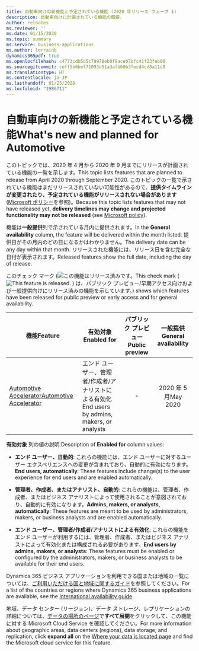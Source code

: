 ```yaml
---
title: 自動車向けの新機能と予定されている機能 (2020 年リリース ウェーブ 1)
description: 自動車向けに計画されている機能の概要。
author: relnotes
ms.reviewer: ''
ms.date: 01/15/2020
ms.topic: summary
ms.service: business-applications
ms.author: lorrainb
dynamics365pdf: true
ms.openlocfilehash: c4773cdb5d5c79978eb0f9ace07bfc41f23feb00
ms.sourcegitcommit: ceff5b6bef71093d51a3afb60b3fecd4cd8a11c8
ms.translationtype: HT
ms.contentlocale: ja-JP
ms.lasthandoff: 01/25/2020
ms.locfileid: "2986711"
---
```

# <a name="whats-new-and-planned-for-automotive"></a><span data-ttu-id="07269-103">自動車向けの新機能と予定されている機能</span><span class="sxs-lookup"><span data-stu-id="07269-103">What's new and planned for Automotive</span></span>

<span data-ttu-id="07269-104">このトピックでは、2020 年 4 月から 2020 年 9 月までにリリースが計画されている機能の一覧を示します。</span><span class="sxs-lookup"><span data-stu-id="07269-104">This topic lists features that are planned to release from April 2020 through September 2020.</span></span> <span data-ttu-id="07269-105">このトピックの一覧で示されている機能はまだリリースされていない可能性があるので、**提供タイムラインが変更されたり、予定されている機能がリリースされない場合があります** ([Microsoft ポリシー](https://go.microsoft.com/fwlink/p/?linkid=2007332)を参照)。</span><span class="sxs-lookup"><span data-stu-id="07269-105">Because this topic lists features that may not have released yet, **delivery timelines may change and projected functionality may not be released** (see [Microsoft policy](https://go.microsoft.com/fwlink/p/?linkid=2007332)).</span></span>

<span data-ttu-id="07269-106">機能は**一般提供**列で示されている月内に提供されます。</span><span class="sxs-lookup"><span data-stu-id="07269-106">In the **General availability** column, the feature will be delivered within the month listed.</span></span> <span data-ttu-id="07269-107">提供日がその月内のどの日になるかはわかりません。</span><span class="sxs-lookup"><span data-stu-id="07269-107">The delivery date can be any day within that month.</span></span> <span data-ttu-id="07269-108">リリースされた機能には、リリース日を含む完全な日付が表示されます。</span><span class="sxs-lookup"><span data-stu-id="07269-108">Released features show the full date, including the day of release.</span></span>

<span data-ttu-id="07269-109">このチェック マーク (![この機能はリリース済みです。](/dynamics365-release-plan/media/green-checkmark.png "この機能はリリース済みです。")</span><span class="sxs-lookup"><span data-stu-id="07269-109">This check mark (![This feature is released.](/dynamics365-release-plan/media/green-checkmark.png "This feature is released.")</span></span> <span data-ttu-id="07269-110">) は、パブリック プレビュー/早期アクセス向けおよび一般提供向けにリリース済みの機能を示しています。</span><span class="sxs-lookup"><span data-stu-id="07269-110">) shows which features have been released for public preview or early access and for general availability.</span></span>

| <span data-ttu-id="07269-111">機能</span><span class="sxs-lookup"><span data-stu-id="07269-111">Feature</span></span>    | <span data-ttu-id="07269-112">有効対象</span><span class="sxs-lookup"><span data-stu-id="07269-112">Enabled for</span></span>    |  <span data-ttu-id="07269-113">パブリック プレビュー</span><span class="sxs-lookup"><span data-stu-id="07269-113">Public preview</span></span> |  <span data-ttu-id="07269-114">一般提供</span><span class="sxs-lookup"><span data-stu-id="07269-114">General availability</span></span> | 
| ---------- |---------------- | :---------------: |:--------------: |
 | [<span data-ttu-id="07269-115">Automotive Accelerator</span><span class="sxs-lookup"><span data-stu-id="07269-115">Automotive Accelerator</span></span>](automotive-accelerator.md) | <span data-ttu-id="07269-116">エンド ユーザー、管理者/作成者/アナリストによる有効化</span><span class="sxs-lookup"><span data-stu-id="07269-116">End users by admins, makers, or analysts</span></span> | -|<span data-ttu-id="07269-117">2020 年 5 月</span><span class="sxs-lookup"><span data-stu-id="07269-117">May 2020</span></span> | 

<span data-ttu-id="07269-118">**有効対象** 列の値の説明:</span><span class="sxs-lookup"><span data-stu-id="07269-118">Description of **Enabled for** column values:</span></span>

- <span data-ttu-id="07269-119">**エンド ユーザー、自動的**: これらの機能には、エンド ユーザーに対するユーザー エクスペリエンスへの変更が含まれており、自動的に有効になります。</span><span class="sxs-lookup"><span data-stu-id="07269-119">**End users, automatically**: These features include change(s) to the user experience for end users and are enabled automatically.</span></span>

- <span data-ttu-id="07269-120">**管理者、作成者、またはアナリスト、自動的**: これらの機能は、管理者、作成者、またはビジネス アナリストによって使用されることが意図されており、自動的に有効になります。</span><span class="sxs-lookup"><span data-stu-id="07269-120">**Admins, makers, or analysts, automatically**: These features are meant to be used by administrators, makers, or business analysts and are enabled automatically.</span></span>

- <span data-ttu-id="07269-121">**エンド ユーザー、管理者/作成者/アナリストによる有効化**: これらの機能をエンド ユーザーが利用するには、管理者、作成者、またはビジネス アナリストによって有効化または構成される必要があります。</span><span class="sxs-lookup"><span data-stu-id="07269-121">**End users by admins, makers, or analysts**: These features must be enabled or configured by the administrators, makers, or business analysts to be available for their end users.</span></span>


<span data-ttu-id="07269-122">Dynamics 365 ビジネス アプリケーションを利用できる国または地域の一覧については、[ご利用いただける国と地域に関するガイド](https://aka.ms/dynamics_365_international_availability_deck)を参照してください。</span><span class="sxs-lookup"><span data-stu-id="07269-122">For a list of the countries or regions where Dynamics 365 business applications are available, see the [International availability guide](https://aka.ms/dynamics_365_international_availability_deck).</span></span> 

<span data-ttu-id="07269-123">地域、データ センター (リージョン)、データ ストレージ、レプリケーションの詳細については、[データの場所のページ](https://www.microsoft.com/trust-center/privacy/data-location)で**すべて展開**をクリックして、この機能に対する Microsoft Cloud Service を確認してください。</span><span class="sxs-lookup"><span data-stu-id="07269-123">For more information about geographic areas, data centers (regions), data storage, and replication, click **expand all** on the [Where your data is located page](https://www.microsoft.com/trust-center/privacy/data-location) and find the Microsoft cloud service for this feature.</span></span> 